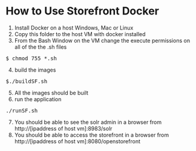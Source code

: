 # How to Use Storefront Docker
1. Install Docker on a host Windows, Mac or Linux
2. Copy this folder to the host VM with docker installed
3. From the Bash Window on the VM change the execute permissions on all of the the .sh files 
<pre>$ chmod 755 *.sh</pre>
4. build the images 
<pre>$./buildSF.sh</pre>
5. All the images should be built 
6. run the application
<pre>./runSF.sh</pre>
7. You should be able to see the solr admin in a browser from http://[ipaddress of host vm]:8983/solr
8. You should be able to access the storefront in a browser from http://[ipaddress of host vm]:8080/openstorefront